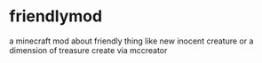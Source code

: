 # friendlymod
a minecraft mod about friendly thing like new inocent creature or a dimension of treasure create via mccreator
